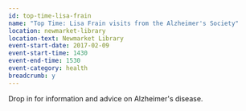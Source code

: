 ```yaml
---
id: top-time-lisa-frain
name: "Top Time: Lisa Frain visits from the Alzheimer's Society"
location: newmarket-library
location-text: Newmarket Library
event-start-date: 2017-02-09
event-start-time: 1430
event-end-time: 1530
event-category: health
breadcrumb: y
---
```


Drop in for information and advice on Alzheimer's disease.
